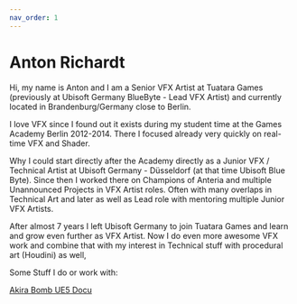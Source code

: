 ```yaml
---
nav_order: 1
---
```



# Anton Richardt
Hi, my name is Anton and I am a Senior VFX Artist at Tuatara Games (previously at Ubisoft Germany BlueByte - Lead VFX Artist) and currently located in Brandenburg/Germany close to Berlin.

I love VFX since I found out it exists during my student time at the Games Academy Berlin 2012-2014. There I focused already very quickly on real-time VFX and Shader.

Why I could start directly after the Academy directly as a Junior VFX / Technical Artist at Ubisoft Germany - Düsseldorf (at that time Ubisoft Blue Byte). Since then I worked there on Champions of Anteria and multiple Unannounced Projects in VFX Artist roles. Often with many overlaps in Technical Art and later as well as Lead role with mentoring multiple Junior VFX Artists.

After almost 7 years I left Ubisoft Germany to join Tuatara Games and learn and grow even further as VFX Artist. Now I do even more awesome VFX work and combine that with my interest in Technical stuff with procedural art (Houdini) as well,

Some Stuff I do or work with:

[Akira Bomb UE5 Docu](AkiraBomb/AkiraBomb.md)
